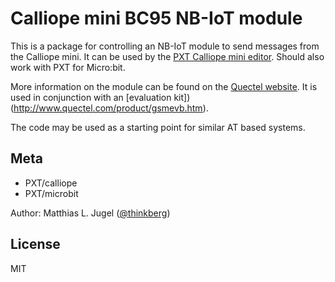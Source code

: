 # Calliope mini BC95 NB-IoT module

This is a package for controlling an NB-IoT module to send messages from the Calliope mini.
It can be used by the [PXT Calliope mini editor](https://pxt.calliope.cc/). Should also work
with PXT for Micro:bit.

More information on the module can be found on the [Quectel website](http://www.quectel.com/product/bc95.htm).
It is used in conjunction with an [evaluation kit])(http://www.quectel.com/product/gsmevb.htm).

The code may be used as a starting point for similar AT based systems.

## Meta

- PXT/calliope
- PXT/microbit

Author: Matthias L. Jugel ([@thinkberg](https://twitter.com/thinkberg))

## License

MIT
